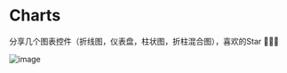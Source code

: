 # Charts

   分享几个图表控件（折线图，仪表盘，柱状图，折柱混合图），喜欢的Star  🙏🙏🙏

![image](https://github.com/houshixian/Charts/ChartLib/ChartLib/chart.gif)   
